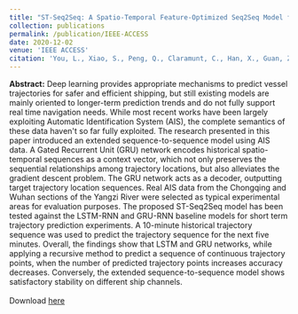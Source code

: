 ```yaml
---
title: "ST-Seq2Seq: A Spatio-Temporal Feature-Optimized Seq2Seq Model for Short-Term Vessel Trajectory Prediction"
collection: publications
permalink: /publication/IEEE-ACCESS
date: 2020-12-02
venue: 'IEEE ACCESS'
citation: 'You, L., Xiao, S., Peng, Q., Claramunt, C., Han, X., Guan, Z., & Zhang, J. (2020). St-seq2seq: A spatio-temporal feature-optimized seq2seq model for short-term vessel trajectory prediction. IEEE Access, 8, 218565-218574.'
---
```

**Abstract:** Deep learning provides appropriate mechanisms to predict vessel trajectories for safer and efficient shipping, but still existing models are mainly oriented to longer-term prediction trends and do not fully support real time navigation needs. While most recent works have been largely exploiting Automatic Identification System (AIS), the complete semantics of these data haven't so far fully exploited. The research presented in this paper introduced an extended sequence-to-sequence model using AIS data. A Gated Recurrent Unit (GRU) network encodes historical spatio-temporal sequences as a context vector, which not only preserves the sequential relationships among trajectory locations, but also alleviates the gradient descent problem. The GRU network acts as a decoder, outputting target trajectory location sequences. Real AIS data from the Chongqing and Wuhan sections of the Yangzi River were selected as typical experimental areas for evaluation purposes. The proposed ST-Seq2Seq model has been tested against the LSTM-RNN and GRU-RNN baseline models for short term trajectory prediction experiments. A 10-minute historical trajectory sequence was used to predict the trajectory sequence for the next five minutes. Overall, the findings show that LSTM and GRU networks, while applying a recursive method to predict a sequence of continuous trajectory points, when the number of predicted trajectory points increases accuracy decreases. Conversely, the extended sequence-to-sequence model shows satisfactory stability on different ship channels.  
<br>
Download <a href="https://ieeexplore.ieee.org/abstract/document/9276488">here</a>
